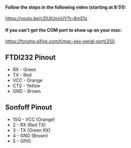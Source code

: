 #### Follow the steps in the following video (starting at 8:51):
https://youtu.be/c2IUIUnxjUY?t=8m51s

#### If you can't get the COM port to show up on your mac:
https://forums.sifive.com/t/mac-osx-serial-port/250

## FTDI232 Pinout
* RX - Green
* TX - Red
* VCC - Orange
* CTS - Yellow
* GND - Brown

## Sonfoff Pinout
* 1SQ - VCC (Orange)
* 2 - RX (Red TX)
* 3 - TX (Green RX)
* 4 - GND (Brown)
* 5 - GPIO
